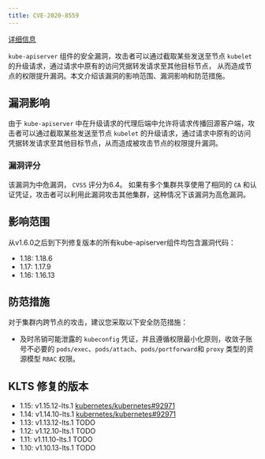 ```yaml
---
title: CVE-2020-8559
---
```


[详细信息](https://www.cvedetails.com/cve/CVE-2020-8559)

`kube-apiserver` 组件的安全漏洞，攻击者可以通过截取某些发送至节点 `kubelet` 的升级请求，通过请求中原有的访问凭据转发请求至其他目标节点，
从而造成节点的权限提升漏洞。本文介绍该漏洞的影响范围、漏洞影响和防范措施。

## 漏洞影响

由于 `kube-apiserver` 中在升级请求的代理后端中允许将请求传播回源客户端，攻击者可以通过截取某些发送至节点 `kubelet` 的升级请求，通过请求中原有的访问凭据转发请求至其他目标节点，从而造成被攻击节点的权限提升漏洞。

### 漏洞评分

该漏洞为中危漏洞， `CVSS` 评分为6.4。
如果有多个集群共享使用了相同的 `CA` 和认证凭证，攻击者可以利用此漏洞攻击其他集群，这种情况下该漏洞为高危漏洞。

## 影响范围

从v1.6.0之后到下列修复版本的所有kube-apiserver组件均包含漏洞代码：
- 1.18: 1.18.6
- 1.17: 1.17.9
- 1.16: 1.16.13

## 防范措施

对于集群内跨节点的攻击，建议您采取以下安全防范措施：
- 及时吊销可能泄露的 `kubeconfig` 凭证，并且遵循权限最小化原则，收敛子账号不必要的 `pods/exec`、`pods/attach`、`pods/portforward`和 `proxy` 类型的资源模型 `RBAC` 权限。

## KLTS 修复的版本

- 1.15: v1.15.12-lts.1 [kubernetes/kubernetes#92971](https://github.com/kubernetes/kubernetes/pull/92971.patch)
- 1.14: v1.14.10-lts.1 [kubernetes/kubernetes#92971](https://github.com/kubernetes/kubernetes/pull/92971.patch)
- 1.13: v1.13.12-lts.1 TODO
- 1.12: v1.12.10-lts.1 TODO
- 1.11: v1.11.10-lts.1 TODO
- 1.10: v1.10.13-lts.1 TODO
